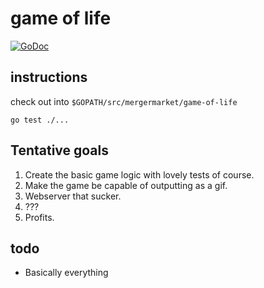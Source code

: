 # game of life

[![GoDoc](https://godoc.org/github.com/mergermarket/game-of-life/game?status.svg)](https://godoc.org/github.com/mergermarket/game-of-life/game)

## instructions

check out into `$GOPATH/src/mergermarket/game-of-life`

`go test ./...`

## Tentative goals

1. Create the basic game logic with lovely tests of course.
2. Make the game be capable of outputting as a gif.
3. Webserver that sucker.
4. ???
5. Profits.

## todo

- Basically everything